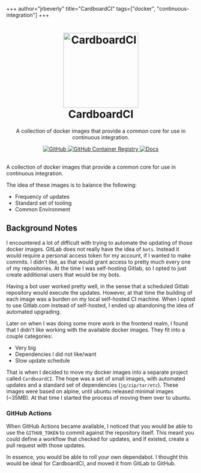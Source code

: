 +++
author="jrbeverly"
title="CardboardCI"
tags=["docker", "continuous-integration"]
+++
<h1 align="center">
  <a href="https://github.com/cardboardci/" title="CardboardCI">
    <img alt="CardboardCI" src="/img/cardboardci.png" width="200px" height="200px" />
  </a>
  <br />
  CardboardCI
</h1>

<p align="center">
  A collection of docker images that provide a common core for use in continuous integration.
</p>

<div align="center">
  <a href="https://github.com/cardboardci/">
    <img alt="GitHub" src="https://img.shields.io/badge/repository-github-blue.svg" />
  </a>
  <a href="https://github.com/orgs/cardboardci/packages">
    <img alt="GitHub Container Registry" src="https://img.shields.io/badge/view-dockerhub-yellow.svg" />
  </a>
  <a href="https://cardboardci.jrbeverly.me/">
    <img alt="Docs" src="https://img.shields.io/badge/view-docs-blue.svg" />
  </a>
</div>

<br />

A collection of docker images that provide a common core for use in continuous integration.

The idea of these images is to balance the following:

- Frequency of updates
- Standard set of tooling
- Common Environment

## Background Notes

I encountered a lot of difficult with trying to automate the updating of those docker images. GitLab does not really have the idea of `bots`. Instead it would require a personal access token for my account, if I wanted to make commits. I didn't like, as that would grant access to pretty much every one of my repositories. At the time I was self-hosting Gitlab, so I opted to just create additional users that would be my bots. 

Having a bot user worked pretty well, in the sense that a scheduled Gitlab repository would execute the updates. However, at that time the building of each image was a burden on my local self-hosted CI machine. When I opted to use Gitlab.com instead of self-hosted, I ended up abandoning the idea of automated upgrading.

Later on when I was doing some more work in the frontend realm, I found that I didn't like working with the available docker images. They fit into a couple categories:

- Very big
- Dependencies I did not like/want
- Slow update schedule

That is when I decided to move my docker images into a separate project called `CardboardCI`. The hope was a set of small images, with automated updates and a standard set of dependencies (`jq/zip/tar/etc`). These images were based on alpine, until ubuntu released minimal images (~35MB). At that time I started the process of moving them over to ubuntu.

### GitHub Actions

When GitHub Actions became available, I noticed that you would be able to use the `GITHUB_TOKEN` to commit against the repository itself. This meant you could define a workflow that checked for updates, and if existed, create a pull request with those updates.

In essence, you would be able to roll your own dependabot. I thought this would be ideal for CardboardCI, and moved it from GitLab to GitHub.
